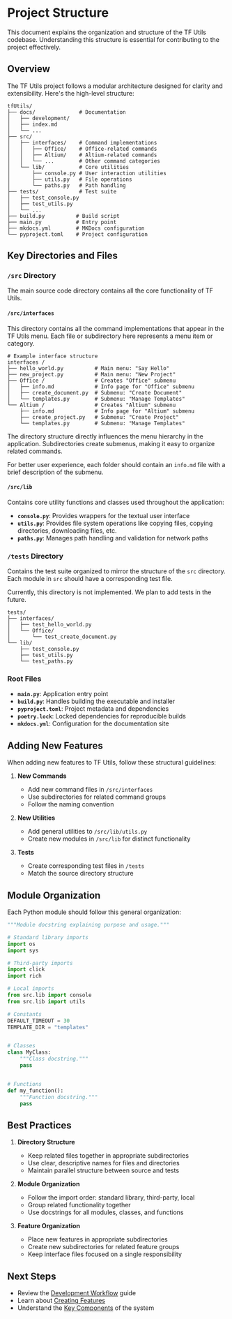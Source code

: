 # Project Structure

This document explains the organization and structure of the TF Utils codebase. Understanding this structure is
essential for contributing to the project effectively.

## Overview

The TF Utils project follows a modular architecture designed for clarity and extensibility. Here's the high-level
structure:

```
tfUtils/
├── docs/              # Documentation
│   ├── development/
│   ├── index.md
│   └── ...
├── src/
│   ├── interfaces/    # Command implementations
│   │   ├── Office/    # Office-related commands
│   │   ├── Altium/    # Altium-related commands
│   │   └── ...        # Other command categories
│   └── lib/           # Core utilities
│       ├── console.py # User interaction utilities
│       ├── utils.py   # File operations
│       └── paths.py   # Path handling
├── tests/             # Test suite
│   ├── test_console.py
│   ├── test_utils.py
│   └── ...
├── build.py          # Build script
├── main.py           # Entry point
├── mkdocs.yml        # MKDocs configuration
└── pyproject.toml    # Project configuration
```

## Key Directories and Files

### `/src` Directory

The main source code directory contains all the core functionality of TF Utils.

#### `/src/interfaces`

This directory contains all the command implementations that appear in the TF Utils menu. Each file or subdirectory here
represents a menu item or category.

```
# Example interface structure
interfaces /
├── hello_world.py          # Main menu: "Say Hello"
├── new_project.py          # Main menu: "New Project"
├── Office /                # Creates "Office" submenu
│   ├── info.md             # Info page for "Office" submenu
│   ├── create_document.py  # Submenu: "Create Document"
│   └── templates.py        # Submenu: "Manage Templates"
└── Altium /                # Creates "Altium" submenu
    ├── info.md             # Info page for "Altium" submenu
    ├── create_project.py   # Submenu: "Create Project"
    └── templates.py        # Submenu: "Manage Templates"
```

The directory structure directly influences the menu hierarchy in the application. Subdirectories create submenus,
making it easy to organize related commands.

For better user experience, each folder should contain an `info.md` file with a brief description of the submenu.

#### `/src/lib`

Contains core utility functions and classes used throughout the application:

- **`console.py`**: Provides wrappers for the textual user interface
- **`utils.py`**: Provides file system operations like copying files, copying directories, downloading files, etc.
- **`paths.py`**: Manages path handling and validation for network paths

### `/tests` Directory

Contains the test suite organized to mirror the structure of the `src` directory. Each module in `src` should have a
corresponding test file.

Currently, this directory is not implemented. We plan to add tests in the future.

```
tests/
├── interfaces/
│   ├── test_hello_world.py
│   └── Office/
│       └── test_create_document.py
└── lib/
    ├── test_console.py
    ├── test_utils.py
    └── test_paths.py
```

### Root Files

- **`main.py`**: Application entry point
- **`build.py`**: Handles building the executable and installer
- **`pyproject.toml`**: Project metadata and dependencies
- **`poetry.lock`**: Locked dependencies for reproducible builds
- **`mkdocs.yml`**: Configuration for the documentation site

## Adding New Features

When adding new features to TF Utils, follow these structural guidelines:

1. **New Commands**
    - Add new command files in `/src/interfaces`
    - Use subdirectories for related command groups
    - Follow the naming convention

2. **New Utilities**
    - Add general utilities to `/src/lib/utils.py`
    - Create new modules in `/src/lib` for distinct functionality

3. **Tests**
    - Create corresponding test files in `/tests`
    - Match the source directory structure

## Module Organization

Each Python module should follow this general organization:

```python
"""Module docstring explaining purpose and usage."""

# Standard library imports
import os
import sys

# Third-party imports
import click
import rich

# Local imports
from src.lib import console
from src.lib import utils

# Constants
DEFAULT_TIMEOUT = 30
TEMPLATE_DIR = "templates"


# Classes
class MyClass:
    """Class docstring."""
    pass


# Functions
def my_function():
    """Function docstring."""
    pass
```

## Best Practices

1. **Directory Structure**
    - Keep related files together in appropriate subdirectories
    - Use clear, descriptive names for files and directories
    - Maintain parallel structure between source and tests

2. **Module Organization**
    - Follow the import order: standard library, third-party, local
    - Group related functionality together
    - Use docstrings for all modules, classes, and functions

3. **Feature Organization**
    - Place new features in appropriate subdirectories
    - Create new subdirectories for related feature groups
    - Keep interface files focused on a single responsibility

## Next Steps

- Review the [Development Workflow](workflow.md) guide
- Learn about [Creating Features](creating-features.md)
- Understand the [Key Components](components.md) of the system
